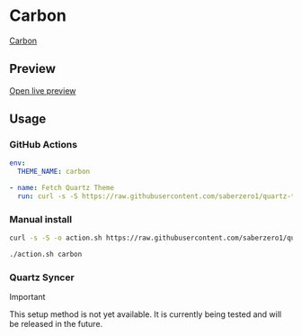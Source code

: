 # Carbon

[Carbon](https://vhbelvadi.com)

## Preview

[Open live preview](https://quartz-themes.github.io/carbon/)

## Usage

### GitHub Actions

```yaml
env:
  THEME_NAME: carbon
```

```yaml
- name: Fetch Quartz Theme
  run: curl -s -S https://raw.githubusercontent.com/saberzero1/quartz-themes/master/action.sh | bash -s -- $THEME_NAME
```

### Manual install

```bash
curl -s -S -o action.sh https://raw.githubusercontent.com/saberzero1/quartz-themes/master/action.sh

./action.sh carbon
```

### Quartz Syncer

> [!IMPORTANT]
> This setup method is not yet available. It is currently being tested and will be released in the future.
